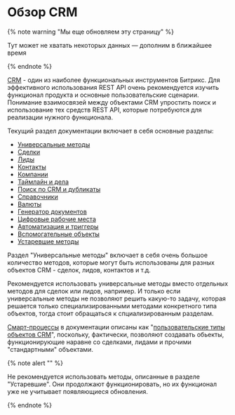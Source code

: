 # Обзор CRM

{% note warning "Мы еще обновляем эту страницу" %}

Тут может не хватать некоторых данных — дополним в ближайшее время

{% endnote %}

[CRM](https://helpdesk.bitrix24.ru/open/5435795/) - один из наиболее функциональных инструментов Битрикс. Для эффективного использования REST API очень рекомендуется изучить функционал продукта и основные пользовательские сценарии. Понимание взаимосвязей между объектами CRM упростить поиск и использование тех средств REST API, которые потребуются для реализации нужного функционала.

Текущий раздел документации включает в себя основные разделы:

- [Универсальные методы](./universal/index.md)
- [Сделки](./deals/index.md)
- [Лиды](./leads/index.md)
- [Контакты](./contacts/index.md)
- [Компании](./companies/index.md)
- [Таймлайн и дела](./timeline/index.md)
- [Поиск по CRM и дубликаты](./duplicates/crm-duplicate-find-by-comm.md)
- [Справочники](./status/index.md)
- [Валюты](./currency/index.md)
- [Генератор документов](./document-generator/index.md)
- [Цифровые рабочие места](./automated-solution/index.md)
- [Автоматизация и триггеры](./automation/index.md)
- [Вспомогательные объекты](./auxiliary/index.md)
- [Устаревшие методы](./outdated/index.md)

Раздел "Универсальные методы" включает в себя очень большое количество методов, которые могут быть использованы для разных объектов CRM - сделок, лидов, контактов и т.д. 

Рекомендуется использовать универсальные методы вместо отдельных методов для сделок или лидов, например. И только если универсальные методы не позволяют решить какую-то задачу, которая решается только специализированными методами конкретного типа объектов, тогда стоит обращаться к спциализированным разделам.

[Смарт-процессы](https://helpdesk.bitrix24.ru/open/18913880/) в документации описаны как "[пользовательские типы объектов CRM](./universal/user-defined-object-types/index.md)", поскольку, фактически, позволяют создавать обьекты, функционирующие наравне со сделками, лидами и прочими "стандартными" объектами.

{% note alert "" %}

Не рекомендуется использовать методы, описанные в разделе "Устаревшие". Они продолжают функционировать, но их функционал уже не учитывает появляющиеся обновления.

{% endnote %}